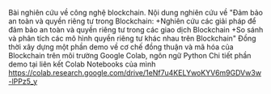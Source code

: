 Bài nghiên cứu về công nghệ blockchain. Nội dung nghiên cứu về "Đảm bảo an toàn và quyền riêng tư trong Blockchain: 
+Nghiên cứu các giải pháp để đảm bảo an toàn và quyền riêng tư trong các giao dịch Blockchain
+So sánh và phân tích các mô hình quyền riêng tư khác nhau trên Blockchain"
Đồng thời xây dựng một phần demo về cơ chế đồng thuận và mã hóa của Blockchain trên môi trường Google Colab, ngôn ngữ Python
Chi tiết phần demo tại liên kết Colab Notebooks của mình https://colab.research.google.com/drive/1eNf7u4KELYwoKYV6m9GDVw3w-lPPz5_y
